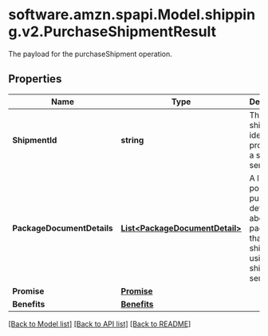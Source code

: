 # software.amzn.spapi.Model.shipping.v2.PurchaseShipmentResult
The payload for the purchaseShipment operation.

## Properties

Name | Type | Description | Notes
------------ | ------------- | ------------- | -------------
**ShipmentId** | **string** | The unique shipment identifier provided by a shipping service. | 
**PackageDocumentDetails** | [**List&lt;PackageDocumentDetail&gt;**](PackageDocumentDetail.md) | A list of post-purchase details about a package that will be shipped using a shipping service. | 
**Promise** | [**Promise**](Promise.md) |  | 
**Benefits** | [**Benefits**](Benefits.md) |  | [optional] 

[[Back to Model list]](../README.md#documentation-for-models) [[Back to API list]](../README.md#documentation-for-api-endpoints) [[Back to README]](../README.md)

